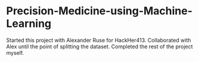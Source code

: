 # Precision-Medicine-using-Machine-Learning

Started this project with Alexander Ruse for HackHer413. Collaborated with Alex until the point of splitting the dataset. Completed the rest of the project myself. 
